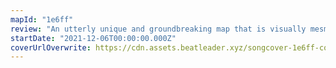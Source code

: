 ```yaml
---
mapId: "1e6ff"
review: "An utterly unique and groundbreaking map that is visually mesmerizing and demonstrates that there is no limit to what can be achieved with exceptional creativity and attention to detail! This map stood out so much that we just had to make an exception to the full spread requirement for Map of the Week:)"
startDate: "2021-12-06T00:00:00.000Z"
coverUrlOverwrite: https://cdn.assets.beatleader.xyz/songcover-1e6ff-cover.jpg
---
```

